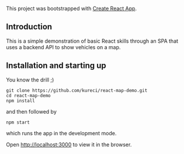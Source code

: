 This project was bootstrapped with [Create React App](https://github.com/facebook/create-react-app).

## Introduction
This is a simple demonstration of basic React skills through an SPA that uses a backend API to show vehicles on a map.

## Installation and starting up
You know the drill ;)

```
git clone https://github.com/kureci/react-map-demo.git
cd react-map-demo
npm install
```

and then followed by

`npm start`

which runs the app in the development mode.<br>


Open [http://localhost:3000](http://localhost:3000) to view it in the browser.

